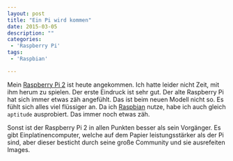 ```yaml
---
layout: post
title: "Ein Pi wird kommen"
date: 2015-03-05
description: ""
categories: 
 - 'Raspberry Pi'
tags:
 - 'Raspbian'

---
```



Mein [Raspberry Pi 2] ist heute angekommen. Ich hatte leider nicht Zeit, mit ihm herum zu spielen. Der erste Eindruck
ist sehr gut. Der alte Raspberry Pi hat sich immer etwas zäh angefühlt. Das ist beim neuen Modell nicht so. Es fühlt
sich alles viel flüssiger an. Da ich [Raspbian] nutze, habe ich auch gleich `aptitude` ausprobiert. Das immer noch 
etwas zäh.

Sonst ist der Raspberry Pi 2 in allen Punkten besser als sein Vorgänger. Es gibt Einplatinencomputer, welche auf
dem Papier leistungsstärker als der Pi sind, aber dieser besticht durch seine große Community und sie ausrefeiten
Images.

[Raspberry Pi 2]: http://www.raspberrypi.org/products/raspberry-pi-2-model-b/
[Raspbian]: http://www.raspbian.org/
